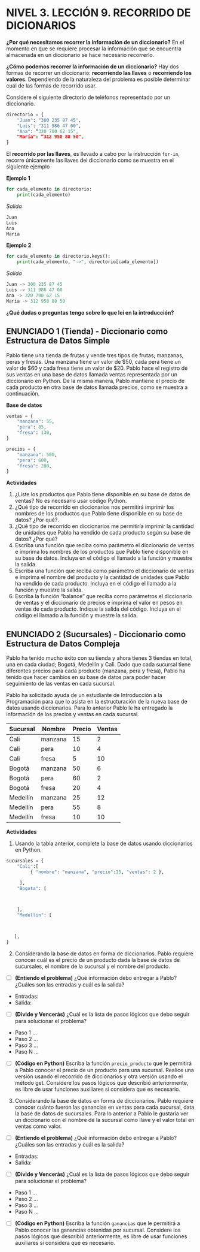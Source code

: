 # NIVEL 3. LECCIÓN 9. RECORRIDO DE DICIONARIOS

**¿Por qué necesitamos recorrer la información de un diccionario?** En el momento en que se requiere procesar la información que se encuentra almacenada en un diccionario se hace necesario recorrerlo.

**¿Cómo podemos recorrer la información de un diccionario?** Hay dos formas de recorrer un diccionario: **recorriendo las llaves** o **recorriendo los valores**. Dependiendo de la naturaleza del problema es posible determinar cuál de las formas de recorrido usar.

Considere el siguiente directorio de teléfonos representado por un diccionario.

```python
directorio = {
    "Juan": "300 235 87 45",
    "Luis": "311 986 47 00",
    "Ana": “320 700 62 15",
    "María": “312 958 88 50",
}
```
El **recorrido por las llaves**, es llevado a cabo por la instrucción `for-in`, recorre únicamente las llaves del diccionario como se muestra en el siguiente ejemplo

**Ejemplo 1**
```python 
for cada_elemento in directorio:
    print(cada_elemento)
```

*Salida*
```python 
Juan
Luis
Ana
Maria
```

**Ejemplo 2**
```python 
for cada_elemento in directorio.keys():
    print(cada_elemento, "->", directorio[cada_elemento])
```

*Salida*
```python 
Juan -> 300 235 87 45
Luis -> 311 986 47 00
Ana -> 320 700 62 15
Maria -> 312 958 88 50
```

**¿Qué dudas o preguntas tengo sobre lo que leí en la introducción?**

## ENUNCIADO 1 (Tienda) - Diccionario como Estructura de Datos Simple

Pablo tiene una tienda de frutas y vende tres tipos de frutas; manzanas, peras y fresas. Una manzana tiene un valor de $50, cada pera tiene un valor de $60 y cada fresa tiene un valor de $20. Pablo hace el registro de sus ventas en una base de datos llamada ventas representada por un diccionario en Python. De la misma manera, Pablo mantiene el precio de cada producto en otra base de datos llamada precios, como se muestra a continuación.

**Base de datos**
```python
ventas = {
    "manzana": 55,
    "pera": 85,
    "fresa": 130,
}

precios = {
    "manzana": 500,
    "pera": 600,
    "fresa": 200,
}
```
**Actividades**

1. ¿Liste los productos que Pablo tiene disponible en su base de datos de ventas? No es necesario usar código Python.
2. ¿Qué tipo de recorrido en diccionarios nos permitirá imprimir los nombres de los productos que Pablo tiene disponible en su base de datos? ¿Por qué?.
3. ¿Qué tipo de recorrido en diccionarios me permitiría imprimir la cantidad de unidades que Pablo ha vendido de cada producto según su base de datos?  ¿Por qué?
4. Escriba una función que reciba como parámetro el diccionario de ventas e imprima los nombres de los productos que Pablo tiene disponible en su base de datos. Incluya en el código el llamado a la función y muestre la salida.
5. Escriba una función que reciba como parámetro el diccionario de ventas e imprima el nombre del producto y la cantidad de unidades que Pablo ha vendido de cada producto. Incluya en el código el llamado a la función y muestre la salida.
6.  Escriba la función “balance” que reciba como parámetros el diccionario de ventas y el diccionario de precios e imprima el valor en pesos en ventas de cada producto. Indique la salida del código. Incluya en el código el llamado a la función y muestre la salida.


## ENUNCIADO 2 (Sucursales) - Diccionario como Estructura de Datos Compleja

Pablo ha tenido mucho éxito con su tienda y ahora tienes 3 tiendas en total, una en cada ciudad; Bogotá, Medellín y Cali. Dado que cada sucursal tiene diferentes precios para cada producto (manzana, pera y fresa), Pablo ha tenido que hacer cambios en su base de datos para poder hacer seguimiento de las ventas en cada sucursal. 

Pablo ha solicitado ayuda de un estudiante de Introducción a la Programación para que lo asista en la estructuración de la nueva base de datos usando diccionarios. Para lo anterior Pablo le ha entregado la información de los precios y ventas en cada sucursal. 

| Sucursal  | Nombre  | Precio | Ventas |
|-----------|---------|--------|--------|
| Cali      | manzana | 15     | 2      |
| Cali      | pera    | 10     | 4      |
| Cali      | fresa   | 5      | 10     |
| Bogotá    | manzana | 50     | 6      |
| Bogotá    | pera    | 60     | 2      |
| Bogotá    | fresa   | 20     | 4      |
| Medellín  | manzana | 25     | 12     |
| Medellín  | pera    | 55     | 8      |
| Medellín  | fresa   | 10     | 10     |

**Actividades**

1. Usando la tabla anterior, complete la base de datos usando diccionarios en Python.

```python
sucursales = {
    "Cali":[ 
         { "nombre": "manzana", "precio":15, "ventas": 2 },

     ],
    "Bogota": [



    ],
    "Medellin": [



   ],
}
```

2. Considerando la base de datos en forma de diccionarios. Pablo requiere conocer cuál es el precio de un producto dada la base de datos de sucursales, el nombre de la sucursal y el nombre del producto.

- [ ] **(Entiendo el problema)** ¿Qué información debo entregar a Pablo? ¿Cuáles son las entradas y cuál es la salida?

* Entradas:
* Salida:

- [ ] **(Divide y Vencerás)** ¿Cuál es la lista de pasos lógicos que debo seguir para solucionar el problema?

* Paso 1 ...
* Paso 2 ...
* Paso 3 ...
* Paso N ...

- [ ] **(Código en Python)** Escriba la función `precio_producto` que le permitirá a Pablo conocer el precio de un producto para una sucursal. Realice una versión usando el recorrido de diccionarios y otra versión usando el método get. Considere los pasos lógicos que describió anteriormente, es libre de usar funciones auxiliares si considera que es necesario.


3. Considerando la base de datos en forma de diccionarios. Pablo requiere conocer cuánto fueron las ganancias en ventas para cada sucursal, data la base de datos de sucursales. Para lo anterior a Pablo le gustaría ver un diccionario con el nombre de la sucursal como llave y el valor total en ventas como valor.

- [ ] **(Entiendo el problema)** ¿Qué información debo entregar a Pablo? ¿Cuáles son las entradas y cuál es la salida?

* Entradas:
* Salida:

- [ ] **(Divide y Vencerás)** ¿Cuál es la lista de pasos lógicos que debo seguir para solucionar el problema?

* Paso 1 ...
* Paso 2 ...
* Paso 3 ...
* Paso N ...

- [ ] **(Código en Python)** Escriba la función `ganancias` que le permitirá a Pablo conocer las ganancias obtenidas por sucursal. Considere los pasos lógicos que describió anteriormente, es libre de usar funciones auxiliares si considera que es necesario.


